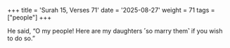+++
title = 'Surah 15, Verses 71'
date = '2025-08-27'
weight = 71
tags = ["people"]
+++

He said, “O my people! Here are my daughters ˹so marry them˺ if you wish to do so.”